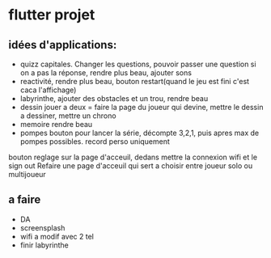 # flutter projet


## idées d'applications:

* quizz capitales.
  Changer les questions, pouvoir passer une question si on a pas la réponse, rendre plus beau, ajouter sons
* reactivité, rendre plus beau, bouton restart(quand le jeu est fini c'est caca l'affichage)
* labyrinthe, ajouter des obstacles et un trou, rendre beau
* dessin
jouer a deux = faire la page du joueur qui devine, mettre le dessin a dessiner, mettre un chrono
* memoire
rendre beau 
* pompes
 bouton pour lancer la série, décompte 3,2,1, puis apres max de pompes possibles. record perso uniquement

 bouton reglage sur la page d'acceuil, dedans mettre la connexion wifi et le sign out
 Refaire une page d'acceuil qui sert a choisir entre joueur solo ou multijoueur


## a faire

* DA
* screensplash
* wifi a modif avec 2 tel
* finir labyrinthe
